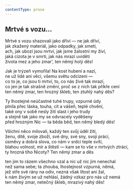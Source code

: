 ```yaml
---
contentType: prose
---
```


## Mrtvé s vozu…

Mrtvé s vozu shazovali jako dříví — ne jak dříví,  
jak zkažený materiál, jako odpadky, jak smetí,  
ach, jak ubozí jsou mrtví, jak jsme žalostní my živí,  
jaká cizota je v smrti, jak nás mrazí uviděti  
života mez a jeho zmar’, ten němý holý děs!

Jak je trýzeň vymořila! Na kost hubení a nazí,  
ne už lidé ani věci, všemu světu odcizeni —  
co to je, co jsou ti mrtví, to, co nás živé tak mrazí,  
co jen je tak strašně změní, proč se z nich tak příkře cení  
ten němý zmar, ten hrozný škleb, ten ztuhlý nahý děs?

Ty lhostejné neúčastné tuhé trupy, vzpurné údy  
plnila přec láska, touha, cit a vášeň, teplé chvění,  
také ony v sobě nesly žití slast i jeho trudy  
a stejně tak jako my se odvracely vyděšeny  
před hrozným Nic — ta běda běd, ten němý bledý děs!

Všichni něco milovali, každý ten svůj úděl žití,  
ženu, dítě, svoje zboží, své dny, své sny, svoji práci,  
úsměvy a dobrá slova, co nám v srdci teple svítí,  
blahou volnost, mír a štěstí — kam se to vše v mrtvých ztrácí,  
ty hrozná tího Nicoty? Ten němý zmar a děs

ten jim to rázem všechno vzal a nic už nic jim nenechal  
než sama sebe; ta zhouba, lhostejnost vzpurná, němá,  
jež stře své rány na odiv, nezná však lítost ani žal,  
k nám živým se už nehlásí, žádný vzkaz pro nás už nemá  
ten němý zmar, netečný škleb, mrazivý nahý děs!
